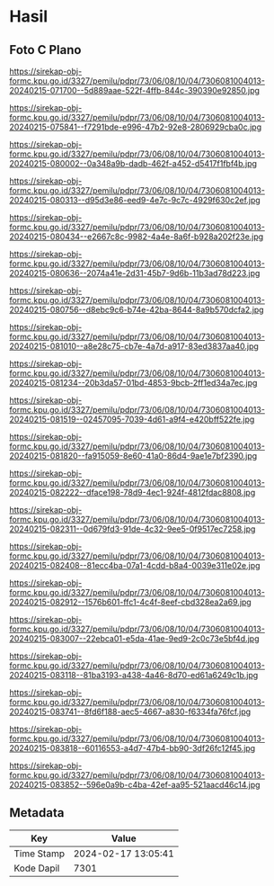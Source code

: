 # Hasil

## Foto C Plano

https://sirekap-obj-formc.kpu.go.id/3327/pemilu/pdpr/73/06/08/10/04/7306081004013-20240215-071700--5d889aae-522f-4ffb-844c-390390e92850.jpg

https://sirekap-obj-formc.kpu.go.id/3327/pemilu/pdpr/73/06/08/10/04/7306081004013-20240215-075841--f7291bde-e996-47b2-92e8-2806929cba0c.jpg

https://sirekap-obj-formc.kpu.go.id/3327/pemilu/pdpr/73/06/08/10/04/7306081004013-20240215-080002--0a348a9b-dadb-462f-a452-d5417f1fbf4b.jpg

https://sirekap-obj-formc.kpu.go.id/3327/pemilu/pdpr/73/06/08/10/04/7306081004013-20240215-080313--d95d3e86-eed9-4e7c-9c7c-4929f630c2ef.jpg

https://sirekap-obj-formc.kpu.go.id/3327/pemilu/pdpr/73/06/08/10/04/7306081004013-20240215-080434--e2667c8c-9982-4a4e-8a6f-b928a202f23e.jpg

https://sirekap-obj-formc.kpu.go.id/3327/pemilu/pdpr/73/06/08/10/04/7306081004013-20240215-080636--2074a41e-2d31-45b7-9d6b-11b3ad78d223.jpg

https://sirekap-obj-formc.kpu.go.id/3327/pemilu/pdpr/73/06/08/10/04/7306081004013-20240215-080756--d8ebc9c6-b74e-42ba-8644-8a9b570dcfa2.jpg

https://sirekap-obj-formc.kpu.go.id/3327/pemilu/pdpr/73/06/08/10/04/7306081004013-20240215-081010--a8e28c75-cb7e-4a7d-a917-83ed3837aa40.jpg

https://sirekap-obj-formc.kpu.go.id/3327/pemilu/pdpr/73/06/08/10/04/7306081004013-20240215-081234--20b3da57-01bd-4853-9bcb-2ff1ed34a7ec.jpg

https://sirekap-obj-formc.kpu.go.id/3327/pemilu/pdpr/73/06/08/10/04/7306081004013-20240215-081519--02457095-7039-4d61-a9f4-e420bff522fe.jpg

https://sirekap-obj-formc.kpu.go.id/3327/pemilu/pdpr/73/06/08/10/04/7306081004013-20240215-081820--fa915059-8e60-41a0-86d4-9ae1e7bf2390.jpg

https://sirekap-obj-formc.kpu.go.id/3327/pemilu/pdpr/73/06/08/10/04/7306081004013-20240215-082222--dface198-78d9-4ec1-924f-4812fdac8808.jpg

https://sirekap-obj-formc.kpu.go.id/3327/pemilu/pdpr/73/06/08/10/04/7306081004013-20240215-082311--0d679fd3-91de-4c32-9ee5-0f9517ec7258.jpg

https://sirekap-obj-formc.kpu.go.id/3327/pemilu/pdpr/73/06/08/10/04/7306081004013-20240215-082408--81ecc4ba-07a1-4cdd-b8a4-0039e311e02e.jpg

https://sirekap-obj-formc.kpu.go.id/3327/pemilu/pdpr/73/06/08/10/04/7306081004013-20240215-082912--1576b601-ffc1-4c4f-8eef-cbd328ea2a69.jpg

https://sirekap-obj-formc.kpu.go.id/3327/pemilu/pdpr/73/06/08/10/04/7306081004013-20240215-083007--22ebca01-e5da-41ae-9ed9-2c0c73e5bf4d.jpg

https://sirekap-obj-formc.kpu.go.id/3327/pemilu/pdpr/73/06/08/10/04/7306081004013-20240215-083118--81ba3193-a438-4a46-8d70-ed61a6249c1b.jpg

https://sirekap-obj-formc.kpu.go.id/3327/pemilu/pdpr/73/06/08/10/04/7306081004013-20240215-083741--8fd6f188-aec5-4667-a830-f6334fa76fcf.jpg

https://sirekap-obj-formc.kpu.go.id/3327/pemilu/pdpr/73/06/08/10/04/7306081004013-20240215-083818--60116553-a4d7-47b4-bb90-3df26fc12f45.jpg

https://sirekap-obj-formc.kpu.go.id/3327/pemilu/pdpr/73/06/08/10/04/7306081004013-20240215-083852--596e0a9b-c4ba-42ef-aa95-521aacd46c14.jpg


## Metadata

| Key        | Value               |
| ---------- | ------------------- |
| Time Stamp | 2024-02-17 13:05:41 |
| Kode Dapil | 7301                |



